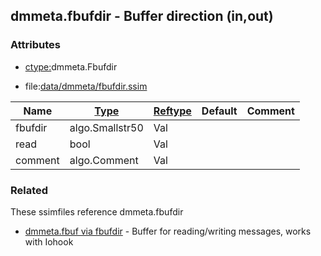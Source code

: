 ## dmmeta.fbufdir - Buffer direction (in,out)


### Attributes
<a href="#attributes"></a>
* [ctype:](/txt/ssimdb/dmmeta/ctype.md)dmmeta.Fbufdir

* file:[data/dmmeta/fbufdir.ssim](/data/dmmeta/fbufdir.ssim)

|Name|[Type](/txt/ssimdb/dmmeta/ctype.md)|[Reftype](/txt/ssimdb/dmmeta/reftype.md)|Default|Comment|
|---|---|---|---|---|
|fbufdir|algo.Smallstr50|Val|
|read|bool|Val|
|comment|algo.Comment|Val|

### Related
<a href="#related"></a>
These ssimfiles reference dmmeta.fbufdir

* [dmmeta.fbuf via fbufdir](/txt/ssimdb/dmmeta/fbuf.md) - Buffer for reading/writing messages, works with Iohook

